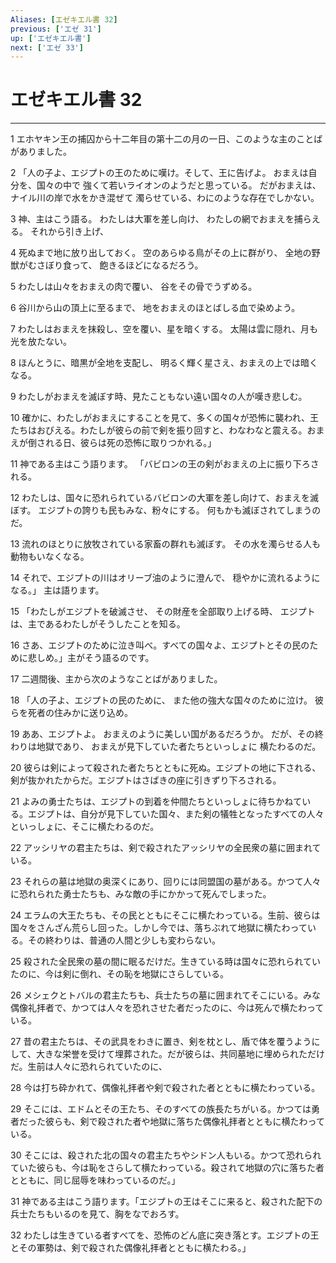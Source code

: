 ```yaml
---
Aliases: [エゼキエル書 32]
previous: ['エゼ 31']
up: ['エゼキエル書']
next: ['エゼ 33']
---
```

# エゼキエル書 32

***




1 
エホヤキン王の捕囚から十二年目の第十二の月の一日、このような主のことばがありました。 



2 
「人の子よ、エジプトの王のために嘆け。そして、王に告げよ。 おまえは自分を、国々の中で 強くて若いライオンのようだと思っている。 だがおまえは、ナイル川の岸で水をかき混ぜて 濁らせている、わにのような存在でしかない。 



3 
神、主はこう語る。 わたしは大軍を差し向け、 わたしの網でおまえを捕らえる。 それから引き上げ、 



4 
死ぬまで地に放り出しておく。 空のあらゆる鳥がその上に群がり、 全地の野獣がむさぼり食って、 飽きるほどになるだろう。 



5 
わたしは山々をおまえの肉で覆い、 谷をその骨でうずめる。 



6 
谷川から山の頂上に至るまで、 地をおまえのほとばしる血で染めよう。 



7 
わたしはおまえを抹殺し、空を覆い、星を暗くする。 太陽は雲に隠れ、月も光を放たない。 



8 
ほんとうに、暗黒が全地を支配し、 明るく輝く星さえ、おまえの上では暗くなる。 



9 
わたしがおまえを滅ぼす時、見たこともない遠い国々の人が嘆き悲しむ。 



10 
確かに、わたしがおまえにすることを見て、多くの国々が恐怖に襲われ、王たちはおびえる。わたしが彼らの前で剣を振り回すと、わなわなと震える。おまえが倒される日、彼らは死の恐怖に取りつかれる。」 



11 
神である主はこう語ります。 「バビロンの王の剣がおまえの上に振り下ろされる。 



12 
わたしは、国々に恐れられているバビロンの大軍を差し向けて、おまえを滅ぼす。 エジプトの誇りも民もみな、粉々にする。 何もかも滅ぼされてしまうのだ。 



13 
流れのほとりに放牧されている家畜の群れも滅ぼす。 その水を濁らせる人も動物もいなくなる。 



14 
それで、エジプトの川はオリーブ油のように澄んで、 穏やかに流れるようになる。」 主は語ります。 



15 
「わたしがエジプトを破滅させ、 その財産を全部取り上げる時、 エジプトは、主であるわたしがそうしたことを知る。 



16 
さあ、エジプトのために泣き叫べ。すべての国々よ、エジプトとその民のために悲しめ。」主がそう語るのです。 



17 
二週間後、主から次のようなことばがありました。 



18 
「人の子よ、エジプトの民のために、 また他の強大な国々のために泣け。 彼らを死者の住みかに送り込め。 



19 
ああ、エジプトよ。 おまえのように美しい国があるだろうか。 だが、その終わりは地獄であり、 おまえが見下していた者たちといっしょに 横たわるのだ。 



20 
彼らは剣によって殺された者たちとともに死ぬ。エジプトの地に下される、剣が抜かれたからだ。エジプトはさばきの座に引きずり下ろされる。 



21 
よみの勇士たちは、エジプトの到着を仲間たちといっしょに待ちかねている。エジプトは、自分が見下していた国々、また剣の犠牲となったすべての人々といっしょに、そこに横たわるのだ。 



22 
アッシリヤの君主たちは、剣で殺されたアッシリヤの全民衆の墓に囲まれている。 



23 
それらの墓は地獄の奥深くにあり、回りには同盟国の墓がある。かつて人々に恐れられた勇士たちも、みな敵の手にかかって死んでしまった。 



24 
エラムの大王たちも、その民とともにそこに横たわっている。生前、彼らは国々をさんざん荒らし回った。しかし今では、落ちぶれて地獄に横たわっている。その終わりは、普通の人間と少しも変わらない。 



25 
殺された全民衆の墓の間に眠るだけだ。生きている時は国々に恐れられていたのに、今は剣に倒れ、その恥を地獄にさらしている。 



26 
メシェクとトバルの君主たちも、兵士たちの墓に囲まれてそこにいる。みな偶像礼拝者で、かつては人々を恐れさせた者だったのに、今は死んで横たわっている。 



27 
昔の君主たちは、その武具をわきに置き、剣を枕とし、盾で体を覆うようにして、大きな栄誉を受けて埋葬された。だが彼らは、共同墓地に埋められただけだ。生前は人々に恐れられていたのに、 



28 
今は打ち砕かれて、偶像礼拝者や剣で殺された者とともに横たわっている。 



29 
そこには、エドムとその王たち、そのすべての族長たちがいる。かつては勇者だった彼らも、剣で殺された者や地獄に落ちた偶像礼拝者とともに横たわっている。 



30 
そこには、殺された北の国々の君主たちやシドン人もいる。かつて恐れられていた彼らも、今は恥をさらして横たわっている。殺されて地獄の穴に落ちた者とともに、同じ屈辱を味わっているのだ。」 



31 
神である主はこう語ります。「エジプトの王はそこに来ると、殺された配下の兵士たちもいるのを見て、胸をなでおろす。 



32 
わたしは生きている者すべてを、恐怖のどん底に突き落とす。エジプトの王とその軍勢は、剣で殺された偶像礼拝者とともに横たわる。」
